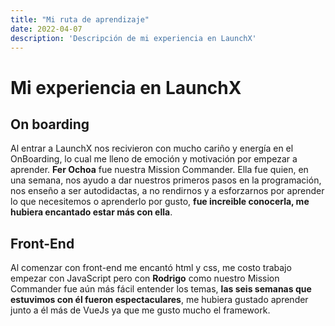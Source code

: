```yaml
---
title: "Mi ruta de aprendizaje"
date: 2022-04-07
description: 'Descripción de mi experiencia en LaunchX'
---
```


# Mi experiencia en LaunchX

## On boarding
Al entrar a LaunchX nos recivieron con mucho cariño y energía en el OnBoarding, lo cual me lleno de emoción y motivación por empezar a aprender. **Fer Ochoa** fue nuestra Mission Commander. Ella fue quien, en una semana, nos ayudo a dar nuestros primeros pasos en la programación, nos enseño a ser autodidactas, a no rendirnos y a esforzarnos por aprender lo que necesitemos o aprenderlo por gusto, **fue increible conocerla, me hubiera encantado estar más con ella**.

## Front-End
Al comenzar con front-end me encantó html y css, me costo trabajo empezar con JavaScript pero con **Rodrigo** como nuestro Mission Commander fue aún más fácil entender los temas, **las seis semanas que estuvimos con él fueron espectaculares**, me hubiera gustado aprender junto a él más de VueJs ya que me gusto mucho el framework.
